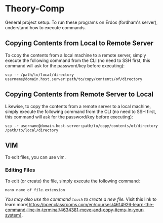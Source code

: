 # Theory-Comp



General project setup. To run these programs on Erdos (fordham's server), understand how to execute commands.
## Copying Contents from Local to Remote Server
To copy the contents from a local machine to a remote server, simply execute the following command from the CLI (no need to SSH first, this command will ask for the password/key before executing):
```
scp -r /path/to/local/directory username@domain.host.server:path/to/copy/contents/of/directory
```

## Copying Contents from Remote Server to Local
Likewise, to copy the contents from a remote server to a local machine, simply execute the following command from the CLI (no need to SSH first, this command will ask for the password/key before executing):
```
scp -r username@domain.host.server:path/to/copy/contents/of/directory /path/to/local/directory 
```

## VIM
To edit files, you can use vim. 
### Editing Files
To edit (or create) the file, simply execute the following command:
```
nano name_of_file.extension
```
_You may also use the command ```touch``` to create a new file._
Visit this link to learn more[https://openclassrooms.com/en/courses/4614926-learn-the-command-line-in-terminal/4634381-move-and-copy-items-in-your-system].
